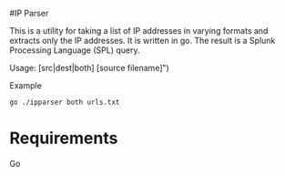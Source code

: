 #IP Parser

This is a utility for taking a list of IP addresses in varying formats and extracts only the IP addresses. It is written in go. The result is a Splunk Processing Language (SPL) query.

Usage: [src|dest|both] [source filename]")

Example

```
go ./ipparser both urls.txt
```

# Requirements
Go
